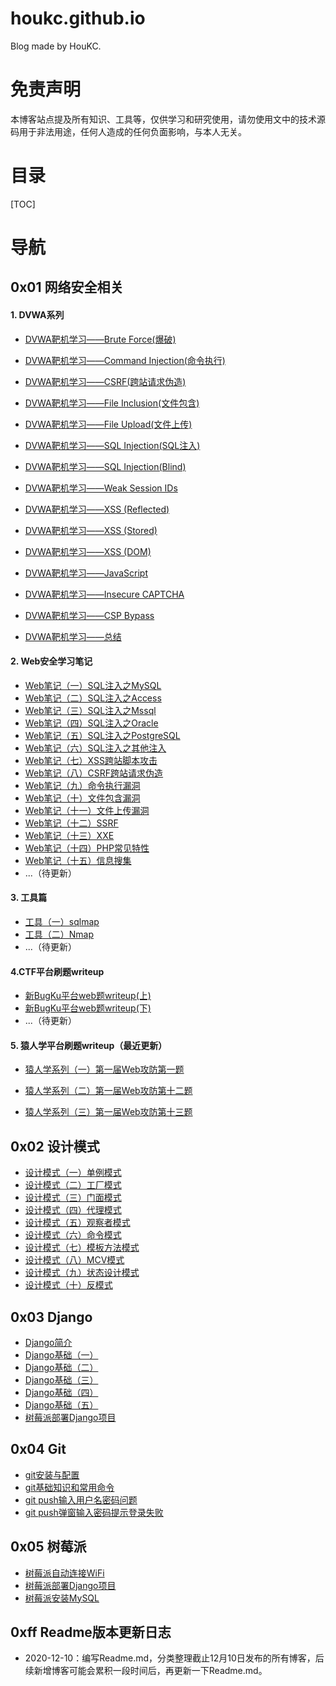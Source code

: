 # houkc.github.io
Blog made by HouKC.



# 免责声明

本博客站点提及所有知识、工具等，仅供学习和研究使用，请勿使用文中的技术源码用于非法用途，任何人造成的任何负面影响，与本人无关。



# 目录

[TOC]

# 导航

## 0x01 网络安全相关

#### 1. DVWA系列

- [DVWA靶机学习——Brute Force(爆破)](https://houkc.github.io/2020/07/13/dvwa1/)
- [DVWA靶机学习——Command Injection(命令执行)](https://houkc.github.io/2020/07/13/dvwa2/)

- [DVWA靶机学习——CSRF(跨站请求伪造)](https://houkc.github.io/2020/07/14/dvwa3/)

- [DVWA靶机学习——File Inclusion(文件包含)](https://houkc.github.io/2020/07/14/dvwa4/)

- [DVWA靶机学习——File Upload(文件上传)](https://houkc.github.io/2020/07/15/dvwa5/)
- [DVWA靶机学习——SQL Injection(SQL注入)](https://houkc.github.io/2020/08/13/dvwa6/)
- [DVWA靶机学习——SQL Injection(Blind)](https://houkc.github.io/2020/11/17/dvwa7/)

- [DVWA靶机学习——Weak Session IDs](https://houkc.github.io/2020/11/21/dvwa8/)
- [DVWA靶机学习——XSS (Reflected)](https://houkc.github.io/2020/11/21/dvwa9/)
- [DVWA靶机学习——XSS (Stored)](https://houkc.github.io/2020/11/22/dvwa10/)
- [DVWA靶机学习——XSS (DOM)](https://houkc.github.io/2020/11/22/dvwa11/)

- [DVWA靶机学习——JavaScript](https://houkc.github.io/2020/11/23/dvwa12/)

- [DVWA靶机学习——Insecure CAPTCHA](https://houkc.github.io/2020/11/23/dvwa13/)

- [DVWA靶机学习——CSP Bypass](https://houkc.github.io/2020/11/23/dvwa14/)

- [DVWA靶机学习——总结](https://houkc.github.io/2020/11/25/dvwa15/)

#### 2. Web安全学习笔记

- [Web笔记（一）SQL注入之MySQL](https://houkc.github.io/2020/11/26/SQLInjection1/)
- [Web笔记（二）SQL注入之Access](https://houkc.github.io/2020/11/28/SQLInjection2/)
- [Web笔记（三）SQL注入之Mssql](https://houkc.github.io/2020/11/29/SQLInjection3/)
- [Web笔记（四）SQL注入之Oracle](https://houkc.github.io/2020/11/29/SQLInjection4/)
- [Web笔记（五）SQL注入之PostgreSQL](https://houkc.github.io/2020/11/29/SQLInjection5/)
- [Web笔记（六）SQL注入之其他注入](https://houkc.github.io/2020/11/29/SQLInjection6/)
- [Web笔记（七）XSS跨站脚本攻击](https://houkc.github.io/2020/11/29/XSS/)
- [Web笔记（八）CSRF跨站请求伪造](https://houkc.github.io/2020/12/01/CSRF/)
- [Web笔记（九）命令执行漏洞](https://houkc.github.io/2020/12/02/commandExecute/)
- [Web笔记（十）文件包含漏洞](https://houkc.github.io/2020/12/02/fileInclude/)
- [Web笔记（十一）文件上传漏洞](https://houkc.github.io/2020/12/03/fileUpload/)
- [Web笔记（十二）SSRF](https://houkc.github.io/2020/12/05/SSRF/)
- [Web笔记（十三）XXE](https://houkc.github.io/2020/12/05/XXE/)
- [Web笔记（十四）PHP常见特性](https://houkc.github.io/2020/12/06/phpProperty/)
- [Web笔记（十五）信息搜集](https://houkc.github.io/2020/12/10/informationGathering/)
- ...（待更新）

#### 3. 工具篇

- [工具（一）sqlmap](https://houkc.github.io/2020/12/06/sqlmap/)
- [工具（二）Nmap](https://houkc.github.io/2020/12/08/nmap/)
- ...（待更新）

#### 4.CTF平台刷题writeup

- [新BugKu平台web题writeup(上)](https://houkc.github.io/2020/06/18/newBugKuWeb/)
- [新BugKu平台web题writeup(下)](https://houkc.github.io/2020/06/30/newBugKuWeb2/)
- ...（待更新）

#### 5. 猿人学平台刷题writeup（最近更新）

- [猿人学系列（一）第一届Web攻防第一题](https://houkc.github.io/2021/02/25/yuanrenxueDay1/)

- [猿人学系列（二）第一届Web攻防第十二题](https://houkc.github.io/2021/02/26/yuanrenxueDay12/)
- [猿人学系列（三）第一届Web攻防第十三题](https://houkc.github.io/2021/02/26/yuanrenxueDay13/)



## 0x02 设计模式

- [设计模式（一）单例模式](https://houkc.github.io/2019/12/31/singleTon/)
- [设计模式（二）工厂模式](https://houkc.github.io/2020/01/07/factoryPattern/)
- [设计模式（三）门面模式](https://houkc.github.io/2020/01/10/facadePattern/)
- [设计模式（四）代理模式](https://houkc.github.io/2020/01/13/agentPattern/)
- [设计模式（五）观察者模式](https://houkc.github.io/2020/03/13/observerPattern/)
- [设计模式（六）命令模式](https://houkc.github.io/2020/03/16/commandPattern/)
- [设计模式（七）模板方法模式](https://houkc.github.io/2020/03/17/templateMethod/)
- [设计模式（八）MCV模式](https://houkc.github.io/2020/03/18/MVCPattern/)
- [设计模式（九）状态设计模式](https://houkc.github.io/2020/03/19/StatePattern/)
- [设计模式（十）反模式](https://houkc.github.io/2020/03/20/antiPattern/)



## 0x03 Django

- [Django简介](https://houkc.github.io/2019/12/16/djangoIntroduction/)
- [Django基础（一）](https://houkc.github.io/2019/12/17/django1/)
- [Django基础（二）](https://houkc.github.io/2019/12/18/django2/)
- [Django基础（三）](https://houkc.github.io/2019/12/19/django3/)
- [Django基础（四）](https://houkc.github.io/2019/12/20/django4/)
- [Django基础（五）](https://houkc.github.io/2019/12/30/django5/)
- [树莓派部署Django项目](https://houkc.github.io/2019/11/26/piDjango/)



## 0x04 Git

- [git安装与配置](https://houkc.github.io/2019/11/20/gitInstall&Config/)
- [git基础知识和常用命令](https://houkc.github.io/2019/12/03/gitCommand/)
- [git push输入用户名密码问题](https://houkc.github.io/2019/12/04/gitPushProblem/)
- [git push弹窗输入密码提示登录失败](https://houkc.github.io/2020/11/21/gitPushProblem2/)



## 0x05 树莓派

- [树莓派自动连接WiFi](https://houkc.github.io/2019/11/25/piWifi/)
- [树莓派部署Django项目](https://houkc.github.io/2019/11/26/piDjango/)
- [树莓派安装MySQL](https://houkc.github.io/2019/11/28/piMysql/)



## 0xff Readme版本更新日志

- 2020-12-10：编写Readme.md，分类整理截止12月10日发布的所有博客，后续新增博客可能会累积一段时间后，再更新一下Readme.md。



